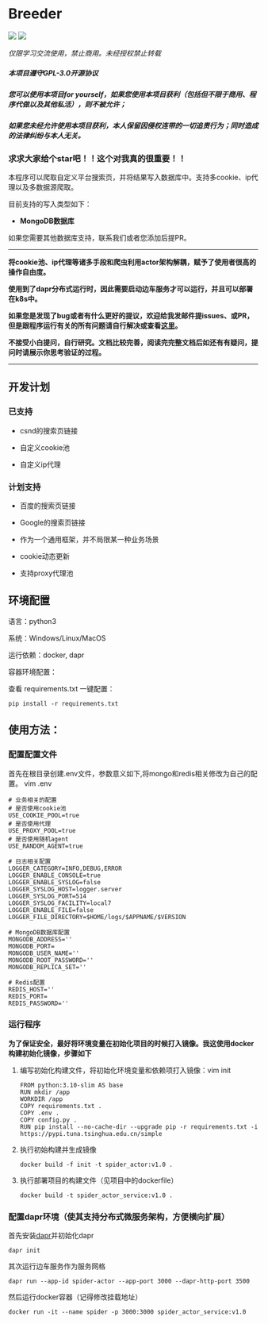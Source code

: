# Breeder



[![](https://img.shields.io/badge/python-3-brightgreen.svg)](https://www.python.org/downloads/)
<img src="https://img.shields.io/badge/license-GPL--3.0-brightgreen">

*仅限学习交流使用，禁止商用。未经授权禁止转载*


##### 本项目遵守GPL-3.0开源协议

##### 您可以使用本项目for yourself，如果您使用本项目获利（包括但不限于商用、程序代做以及其他私活），则不被允许；

##### 如果您未经允许使用本项目获利，本人保留因侵权连带的一切追责行为；同时造成的法律纠纷与本人无关。



### 求求大家给个star吧！！这个对我真的很重要！！

本程序可以爬取自定义平台搜索页，并将结果写入数据库中。支持多cookie、ip代理以及多数据源爬取。

目前支持的写入类型如下：
- **MongoDB数据库**


如果您需要其他数据库支持，联系我们或者您添加后提PR。

***

**将cookie池、ip代理等诸多手段和爬虫利用actor架构解耦，赋予了使用者很高的操作自由度。**

**使用到了dapr分布式运行时，因此需要启动边车服务才可以运行，并且可以部署在k8s中。**

**如果您是发现了bug或者有什么更好的提议，欢迎给我发邮件提issues、或PR，但是跟程序运行有关的所有问题请自行解决或查看[这里](https://github.com/yancyuu/spider_actor/issues)。**

**不接受小白提问，自行研究。文档比较完善，阅读完完整文档后如还有有疑问，提问时请展示你思考验证的过程。**

***

## 开发计划

### 已支持

- csnd的搜索页链接

- 自定义cookie池

- 自定义ip代理

### 计划支持

- 百度的搜索页链接

- Google的搜索页链接

- 作为一个通用框架，并不局限某一种业务场景

- cookie动态更新

- 支持proxy代理池

## 环境配置
语言：python3

系统：Windows/Linux/MacOS

运行依赖：docker, dapr

容器环境配置：

查看 requirements.txt 一键配置：

    pip install -r requirements.txt

## 使用方法：


### 配置配置文件
首先在根目录创建.env文件，参数意义如下,将mongo和redis相关修改为自己的配置。
vim .env
     
    # 业务相关的配置
    # 是否使用cookie池
    USE_COOKIE_POOL=true
    # 是否使用代理
    USE_PROXY_POOL=true
    # 是否使用随机agent
    USE_RANDOM_AGENT=true
    
    # 日志相关配置
    LOGGER_CATEGORY=INFO,DEBUG,ERROR
    LOGGER_ENABLE_CONSOLE=true
    LOGGER_ENABLE_SYSLOG=false
    LOGGER_SYSLOG_HOST=logger.server
    LOGGER_SYSLOG_PORT=514
    LOGGER_SYSLOG_FACILITY=local7
    LOGGER_ENABLE_FILE=false
    LOGGER_FILE_DIRECTORY=$HOME/logs/$APPNAME/$VERSION
    
    # MongoDB数据库配置
    MONGODB_ADDRESS=''
    MONGODB_PORT=
    MONGODB_USER_NAME=''
    MONGODB_ROOT_PASSWORD=''
    MONGODB_REPLICA_SET=''
    
    # Redis配置
    REDIS_HOST=''
    REDIS_PORT=
    REDIS_PASSWORD=''
    


### 运行程序

**为了保证安全，最好将环境变量在初始化项目的时候打入镜像。我这使用docker构建初始化镜像，步骤如下**
1. 编写初始化构建文件，将初始化环境变量和依赖项打入镜像：vim init

       FROM python:3.10-slim AS base
       RUN mkdir /app
       WORKDIR /app
       COPY requirements.txt .
       COPY .env .
       COPY config.py .
       RUN pip install --no-cache-dir --upgrade pip -r requirements.txt -i https://pypi.tuna.tsinghua.edu.cn/simple

2. 执行初始构建并生成镜像
  
       docker build -f init -t spider_actor:v1.0 .
3. 执行部署项目的构建文件（见项目中的dockerfile）

       docker build -t spider_actor_service:v1.0 .

### 配置dapr环境（使其支持分布式微服务架构，方便横向扩展）
首先安装[dapr](https://dapr.io/)并初始化dapr

    dapr init

其次运行边车服务作为服务网格 

    dapr run --app-id spider-actor --app-port 3000 --dapr-http-port 3500

然后运行docker容器（记得修改挂载地址）

    docker run -it --name spider -p 3000:3000 spider_actor_service:v1.0 
